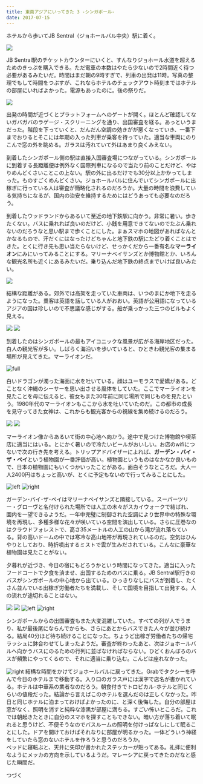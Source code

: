 ```yaml
---
title: 東南アジアにいってきた 3 -シンガポール-
date: 2017-07-15
---
```


ホテルから歩いてJB Sentral（ジョホールバル中央）駅に着く。

![](https://farm5.staticflickr.com/4309/35975827371_250649f641_h.jpg)

JB Sentral駅のチケットカウンターにいくと、すんなりジョホール水道を超えるためのきっぷを購入できる。ただ電車の本数はやたら少ないので2時間近く待つ必要があるみたいだ。時間はまだ朝の9時すぎで、列車の出発は11時。写真の整理でもして時間をつぶすが、これならホテルのチェックアウト時刻まではホテルの部屋にいればよかった。電源もあったのに。後の祭りだ。

![](https://farm5.staticflickr.com/4324/35301127273_b05bc4f2a4_h.jpg)

出発の時間が近づくとプラットフォームへのゲートが開く。ほとんど確認してないガバガバのラゲージ・スクリーニングを通り、出国審査を経る。あっというまだった。階段を下っていくと、だんだん空調の効きがが悪くなっていき、一番下までおりるとそこには年期の入った列車が乗客を待っていた。適当な車両にのりこんで窓の外を眺める。ガラスは汚れていて外はあまり良くみえない。

到着したシンガポール側の駅は直接入国審査場につながっている。シンガポールに到着する長距離便は例外なく国際列車になるので当たり前のことだけど、やはりめんどくさいことこの上ない。駅の外に出るだけでも30分以上かかってしまった。ものすごくめんどくさい。ジョホールバルに住んでいてシンガポールに出稼ぎに行っている人は審査が簡略化されるのだろうか。大量の時間を浪費している気持ちになるが、国内の治安を維持するためにはどうあっても必要なのだろう。

到着したウッドランドからあるいて至近の地下鉄駅に向かう。非常に暑い。歩きたくない。バスに乗れれば良いのだけど、小銭を用意できてないのでたぶん乗れないのだろうなと思い駅まで歩くことにした。まぁスマホの地図があればなんとかなるもので、汗だくにはなったけどちゃんと地下鉄の駅にたどり着くことはできた。とくに行き先も思い当たらないけど、せっかくだから一番有名な**マーライオン**にみにいってみることにする。マリーナベイサンズとか博物館とか、いろんな観光名所も近くにあるみたいだ。乗り込んだ地下鉄の終点までいけば良いみたい。

![](https://farm5.staticflickr.com/4311/35940362852_2c3325b0cf_h.jpg)

結構な距離がある。郊外では高架を走っていた車両は、いつのまにか地下を走るようになった。乗客は英語を話している人がおおい。英語が公用語になっているアジアの国は珍しいので不思議な感じがする。船が乗っかった三つのビルもよく見える。

![](https://farm5.staticflickr.com/4311/35301142013_91a2d9c784_h.jpg)
![](https://farm5.staticflickr.com/4328/35301158633_b5f06d207d_h.jpg)

到着したのはシンガポールの最もアイコニックな風景が広がる海岸地区だった。白人の観光客が多い。しばらく海沿いを歩いていると、ひときわ観光客の集まる場所が見えてきた。マーライオンだ。

![full](https://farm5.staticflickr.com/4308/35269129964_3467d75ef9_h.jpg)

白いドラゴンが濁った海面に水を吐いている。顔はユーモラスで愛嬌がある。どことなく沖縄のシーサーを思い出させる風体をしていた。ここでマーライオンを見たことを母に伝えると、彼女もまた30年前に同じ場所で同じものを見たという。1980年代のマーライオンもここから水を吐いていたのだ。この都市の成長を見守ってきた女神は、これからも観光客からの視線を集め続けるのだろう。

![](https://farm5.staticflickr.com/4309/35975857291_ec22383736_h.jpg)
![](https://farm5.staticflickr.com/4295/35301204533_5ad5a4350c_h.jpg)

マーライオン像からあるいて街の中心地へ向かう。途中で見つけた博物館や喫茶店に適当にはいる。とにかく暑いので冷たいビールがおいしい。お店のwifiにつないで次の行き先を考える。トリップアドバイザーによれば、**ガーデン・バイ・ザ・ベイ**という植物園が一番評価が高い。植物園というものはなかなか良いもので、日本の植物園にもいくつかいったことがある。面白そうなところだ。大人一人2400円はちょっと高いが、とくに予定もないので行ってみることにした。

![left](https://farm5.staticflickr.com/4321/35718798880_4c2315a5fc_b.jpg)
![right](https://farm5.staticflickr.com/4328/35975902331_6b2d93f16c_b.jpg)

ガーデン･バイ･ザ･ベイはマリーナベイサンズと隣接している。スーパーツリー・グローヴと名付けられた場所では人工の木々がスカイウォークで結ばれ、園内を一望できるようだ。一年中完璧に制御された空調により世界中の特殊な環境を再現し、多種多様な花々が咲いている空間を演出している。さらに圧巻なのはクラウドフォレストで、高さ35メートルの人工の山から滝が流れ落ちている。背の高いドームの中では寒冷な高山地帯が再現されているのだ。空気はひんやりとしており、時折噴出するミストで雲が生みだされている。こんなに豪華な植物園は見たことがない。

夕暮れが近づき、今日の宿にもどろうかという時間になってきた。適当に入ったフードコートで夕食を済ませ、出国するためのバスに乗る。JB Sentral駅行きのバスがシンガポールの中心地から出ている。ひっきりなしにバスが到着し、たくさん並んでいる出稼ぎ労働者たちを満載し、そして国境を目指して出発する。人の流れが途切れることはない。

![](https://farm5.staticflickr.com/4382/37120414012_dd8f45e0a8_h.jpg)
![](https://farm5.staticflickr.com/4322/35301213513_1dc009ca52_h.jpg)
![left](https://farm5.staticflickr.com/4291/35718833610_1d458eefe8_h.jpg)
![right](https://farm5.staticflickr.com/4318/35718832350_24c95be481_h.jpg)

シンガポールからの出国審査もまた大変混雑していた。すべての列が人でうまり、私が最後尾にならんでからも、さらにあとからバスできた人々が並び続ける。結局40分ほど待ち続けることになった。ちょうど出稼ぎ労働者たちの帰宅ラッシュに鉢合わせてしまったようだ。審査が終わったあと、次はジョホールバルへ向かうバスにのるための行列に並ばなければならない。ひどくおんぼろのバスが頻繁にやってくるので、それに適当に乗り込む。こんどは座れなかった。

![right](https://farm5.staticflickr.com/4316/36109534245_baf20ea10f_b.jpg)
結構な時間をかけてジョホールバルに戻ってきた。Grabでタクシーを呼んで今日のホテルまで移動する。入り口のガラス戸には漢字で店名が書かれている。ホテルは中華系の業者なのだろう。朝食付きでトロピカル･ホテルと同じくらいの値段だった。結論から言えばこのホテルを選んだのは正しくなかった。昨日と同じホテルに泊まっておけばよかったのに、と深く後悔した。自分の部屋は窓がなく、照明を消すと純粋な漆黒が部屋に満ちる。すごい怖いところだ。これでは朝起きたときに自分のスマホを探すこともできない。暗い方が落ち着いて眠れると思うけど、不便そうなのでバスルームの照明を付けっぱなしにして眠ることにした。ドアを開けておけばそれなりに部屋が明るかった。一体どういう神経をしていたら窓のないホテルを作ろうと思うのだろうか。<br>
ベッドに寝転ぶと、天井に矢印が書かれたステッカーが貼ってある。礼拝に便利なようにメッカの方向を示しているようだ。マレーシアに戻ってきたのだなと感じた瞬間だ。


つづく